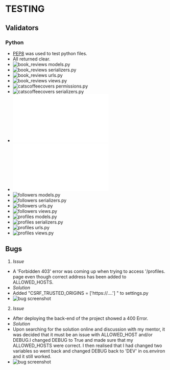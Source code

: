 
# TESTING

## Validators
### Python
- [PEP8](https://pep8ci.herokuapp.com/) was used to test python files.
- All returned clear.
- ![book_reviews models.py](/images/book_reviews%20models.py.png)
- ![book_reviews serializers.py](/images/book_reviews%20serializers.py.png)
- ![book_reviews urls.py](/images/book_reviews%20urls.py.png)
- ![book_reviews views.py](/images/book_reviews%20views.py.png)
- ![catscoffeecovers permissions.py](/images/catscoffeecovers%20permissions.py.png)
- ![catscoffeecovers serializers.py](/images/catscoffeecovers%20serializers.py.png)
- ![catscoffeecovers urls.py](/catscoffeecovers/urls.py)
- ![catscoffeecovers views.py](/catscoffeecovers/views.py)
- ![followers models.py](/images/followers%20models.py.png)
- ![followers serializers.py](/images/followers%20serializers.py.png)
- ![followers urls.py](/images/followers%20urls.py.png)
- ![followers views.py](/images/followers%20views.py.png)
- ![profiles models.py](/images/profiles%20models.py.png)
- ![profiles serializers.py](/images/profiles%20serializers.py.png)
- ![profiles urls.py](/images/profiles%20urls.py.png)
- ![profiles views.py](/images/profiles%20views.py.png)

## Bugs

1. *Issue*
- A 'Forbidden 403' error was coming up when trying to access '/profiles. page even though correct address has been added to ALLOWED_HOSTS.
- *Solution*
- Added "CSRF_TRUSTED_ORIGINS = ['https://....'] " to settings.py
- ![bug screenshot](/images/bug.png)

2. *Issue* 
- After deploying the back-end of the project showed a 400 Error.
- *Solution*
- Upon searching for the solution online and discussion with my mentor, it was decided that it must be an issue with ALLOWED_HOST and/or DEBUG.I changed DEBUG to True and made sure that my ALLOWED_HOSTS were correct. I then realised that I had changed two variables so went back and changed DEBUG back to 'DEV' in os.environ and it still worked.
- ![bug screenshot](/images/bug4.png)

